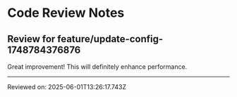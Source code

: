 # Code Review Notes

## Review for feature/update-config-1748784376876

Great improvement! This will definitely enhance performance.

---
Reviewed on: 2025-06-01T13:26:17.743Z